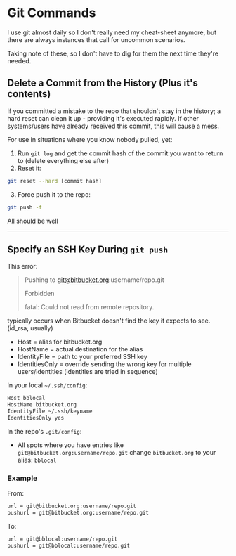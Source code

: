# Git Commands

I use git almost daily so I don't really need my cheat-sheet anymore, but there are always instances that call for uncommon scenarios.

Taking note of these, so I don't have to dig for them the next time they're needed.

## Delete a Commit from the History (Plus it's contents)

If you committed a mistake to the repo that shouldn't stay in the history; a hard reset can clean it up - providing it's executed rapidly. If other systems/users have already received this commit, this will cause a mess.

For use in situations where you know nobody pulled, yet:

1. Run `git log` and get the commit hash of the commit you want to return to (delete everything else after)
2. Reset it:

```bash
git reset --hard [commit hash]
```

3. Force push it to the repo:

```bash
git push -f
```

All should be well

---

## Specify an SSH Key During `git push`

This error:

> Pushing to git@bitbucket.org:username/repo.git
>
> Forbidden
>
> fatal: Could not read from remote repository.

typically occurs when Bitbucket doesn't find the key it expects to see. (id_rsa, usually)

- Host = alias for bitbucket.org
- HostName = actual destination for the alias
- IdentityFile = path to your preferred SSH key
- IdentitiesOnly = override sending the wrong key for multiple users/identities (identities are tried in sequence)

In your local `~/.ssh/config`:

```bash
Host bblocal
HostName bitbucket.org
IdentityFile ~/.ssh/keyname
IdentitiesOnly yes
```

In the repo's `.git/config`:

- All spots where you have entries like `git@bitbucket.org:username/repo.git` change `bitbucket.org` to your alias: `bblocal`

### Example

From:

```bash
url = git@bitbucket.org:username/repo.git
pushurl = git@bitbucket.org:username/repo.git
```

To:

```bash
url = git@bblocal:username/repo.git
pushurl = git@bblocal:username/repo.git
```
